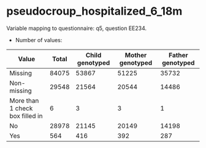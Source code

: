 # pseudocroup_hospitalized_6_18m
Variable mapping to questionnaire: q5, question EE234.
- Number of values:

| Value | Total | Child genotyped | Mother genotyped | Father genotyped |
| ----- | ----- | --------------- | ---------------- | ---------------- |
| Missing | 84075 | 53867 | 51225 | 35732 |
| Non-missing | 29548 | 21564 | 20544 | 14486 |
| More than 1 check box filled in | 6 | 3 | 3 |1 |
| No | 28978 | 21145 | 20149 |14198 |
| Yes | 564 | 416 | 392 |287 |



